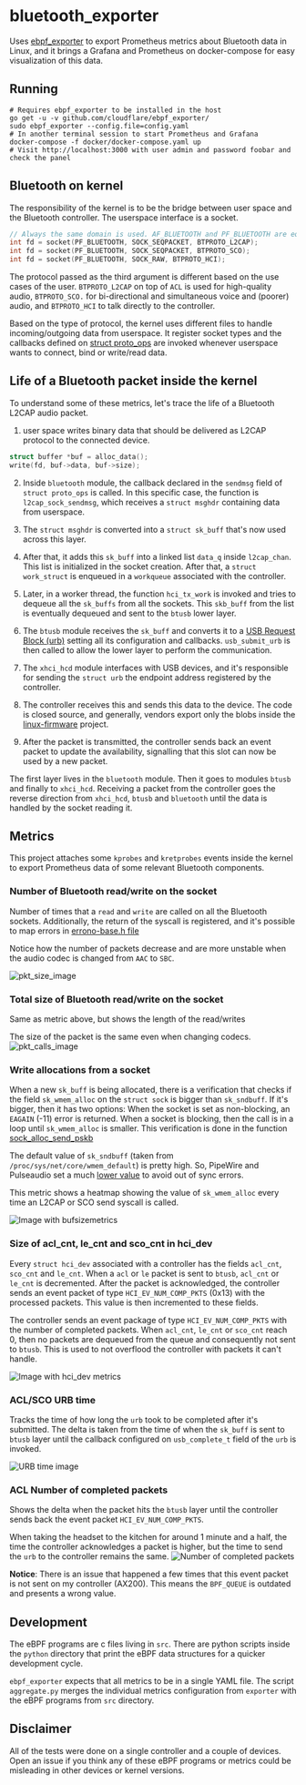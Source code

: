 # bluetooth_exporter

Uses [ebpf_exporter](https://github.com/cloudflare/ebpf_exporter) to export Prometheus metrics about Bluetooth data in Linux, and it brings a Grafana and Prometheus on docker-compose for easy visualization of this data.

## Running

```shell
# Requires ebpf_exporter to be installed in the host
go get -u -v github.com/cloudflare/ebpf_exporter/
sudo ebpf_exporter --config.file=config.yaml
# In another terminal session to start Prometheus and Grafana
docker-compose -f docker/docker-compose.yaml up
# Visit http://localhost:3000 with user admin and password foobar and check the panel
```

## Bluetooth on kernel
The responsibility of the kernel is to be the bridge between user space and the Bluetooth controller. The userspace interface is a socket.

``` c
// Always the same domain is used. AF_BLUETOOTH and PF_BLUETOOTH are equivalent
int fd = socket(PF_BLUETOOTH, SOCK_SEQPACKET, BTPROTO_L2CAP);
int fd = socket(PF_BLUETOOTH, SOCK_SEQPACKET, BTPROTO_SCO);
int fd = socket(PF_BLUETOOTH, SOCK_RAW, BTPROTO_HCI);
```

The protocol passed as the third argument is different based on the use cases of the user.
`BTPROTO_L2CAP` on top of `ACL` is used for high-quality audio, `BTPROTO_SCO.`
for bi-directional and simultaneous voice and (poorer) audio,
and `BTPROTO_HCI` to talk directly to the controller.

Based on the type of protocol, the kernel uses different files to handle incoming/outgoing data from userspace.
It register socket types and the callbacks defined on [struct proto_ops](https://github.com/torvalds/linux/search?q=path%3Anet%2Fbluetooth+proto_ops) are invoked whenever userspace wants to connect, bind or write/read data.

## Life of a Bluetooth packet inside the kernel
To understand some of these metrics, let's trace the life of a Bluetooth L2CAP audio packet.

1. user space writes binary data that should be delivered as L2CAP protocol to the connected device.
``` c
struct buffer *buf = alloc_data();
write(fd, buf->data, buf->size);
```

2. Inside `bluetooth` module, the callback declared in the `sendmsg` field of `struct proto_ops` is called. In this specific case, the function is `l2cap_sock_sendmsg`, which receives a `struct msghdr` containing data from userspace.

3. The `struct msghdr` is converted into a `struct sk_buff` that's now used across this layer.

4. After that, it adds this `sk_buff` into a linked list `data_q` inside `l2cap_chan`.
This list is initialized in the socket creation.
After that, a `struct work_struct` is enqueued in a `workqueue` associated with the controller.

5. Later, in a worker thread, the function `hci_tx_work` is invoked and tries to dequeue all the `sk_buffs` from all the sockets. This `skb_buff` from the list is eventually dequeued and sent to the `btusb` lower layer.

6. The `btusb` module receives the `sk_buff` and converts it to a [USB Request Block (urb)](https://www.kernel.org/doc/html/latest/driver-api/usb/URB.html) setting all its configuration and callbacks. `usb_submit_urb` is then called to allow the lower layer to perform the communication.

7. The `xhci_hcd` module interfaces with USB devices, and it's responsible for sending the `struct urb` the endpoint address registered by the controller.

8. The controller receives this and sends this data to the device.
The code is closed source, and generally, vendors export only the blobs inside the [linux-firmware](https://git.kernel.org/pub/scm/linux/kernel/git/firmware/linux-firmware.git) project.

9. After the packet is transmitted, the controller sends back an event packet to update the availability, signalling that this slot can now be used by a new packet.

The first layer lives in the `bluetooth` module. Then it goes to modules `btusb` and finally to `xhci_hcd`.
Receiving a packet from the controller goes the reverse direction from `xhci_hcd`, `btusb` and `bluetooth` until the data is handled by the socket reading it.

## Metrics
This project attaches some `kprobes` and `kretprobes` events inside the kernel to export Prometheus data of some relevant Bluetooth components.

### Number of Bluetooth read/write on the socket
Number of times that a `read` and `write` are called on all the Bluetooth sockets.
Additionally, the return of the syscall is registered, and it's possible to map errors in [errono-base.h file](https://github.com/torvalds/linux/blob/v5.13/tools/include/uapi/asm-generic/errno-base.h)

Notice how the number of packets decrease and are more unstable when the audio codec is changed from `AAC` to `SBC`.

![pkt_size_image](./doc/pkt_size.png)

### Total size of Bluetooth read/write on the socket
Same as metric above, but shows the length of the read/writes

The size of the packet is the same even when changing codecs.
![pkt_calls_image](./doc/pkt_calls.png)

### Write allocations from a socket
When a new `sk_buff` is being allocated, there is a verification that checks if the field `sk_wmem_alloc` on the `struct sock` is bigger than `sk_sndbuff`. If it's bigger, then it has two options:
When the socket is set as non-blocking, an `EAGAIN` (-11) error is returned.
When a socket is blocking, then the call is in a loop until `sk_wmem_alloc` is smaller.
This verification is done in the function [sock_alloc_send_pskb](https://github.com/torvalds/linux/blob/v5.13/net/core/sock.c#L2334)

The default value of `sk_sndbuff` (taken from `/proc/sys/net/core/wmem_default`) is pretty high.
So, PipeWire and Pulseaudio set a much [lower value](https://github.com/pulseaudio/pulseaudio/blob/bea3fa7d21fdf7d90b73270e836bfffb41cc6fdc/src/modules/bluetooth/module-bluez5-device.c#L547) to avoid out of sync errors.

This metric shows a heatmap showing the value of `sk_wmem_alloc` every time an L2CAP or SCO send syscall is called.

![Image with bufsizemetrics](./doc/bufsize.png)

### Size of acl_cnt, le_cnt and sco_cnt in hci_dev
Every `struct hci_dev` associated with a controller has the fields `acl_cnt`, `sco_cnt` and `le_cnt`.
When a `acl` or `le` packet is sent to `btusb`, `acl_cnt` or `le_cnt` is decremented.
After the packet is acknowledged, the controller sends an event packet of type `HCI_EV_NUM_COMP_PKTS` (0x13) with the processed packets. This value is then incremented to these fields.

The controller sends an event package of type `HCI_EV_NUM_COMP_PKTS` with the number of completed packets.
When `acl_cnt`, `le_cnt` or `sco_cnt` reach 0, then no packets are dequeued from the queue and consequently not sent to `btusb`. This is used to not overflood the controller with packets it can't handle.

![Image with hci_dev metrics](./doc/hdev_count.png)

### ACL/SCO URB time
Tracks the time of how long the `urb` took to be completed after it's submitted.
The delta is taken from the time of when the `sk_buff` is sent to `btusb` layer until the callback configured on `usb_complete_t` field of the `urb` is invoked.

![URB time image](./doc/urb_time.png)

### ACL Number of completed packets
Shows the delta when the packet hits the `btusb` layer until the controller sends back the event packet `HCI_EV_NUM_COMP_PKTS`.

When taking the headset to the kitchen for around 1 minute and a half, the time the controller acknowledges a packet is higher, but the time to send the `urb` to the controller remains the same.
![Number of completed packets](./doc/acl_ack.png)

**Notice**: There is an issue that happened a few times that this event packet is not sent on my controller (AX200).
This means the `BPF_QUEUE` is outdated and presents a wrong value.

## Development
The eBPF programs are c files living in `src`.
There are python scripts inside the `python` directory that print the eBPF data structures for a quicker development cycle.

`ebpf_exporter` expects that all metrics to be in a single YAML file. The script `aggregate.py` merges the individual metrics configuration from `exporter` with the eBPF programs from `src` directory.

## Disclaimer
All of the tests were done on a single controller and a couple of devices.
Open an issue if you think any of these eBPF programs or metrics could be misleading in other devices or kernel versions.
